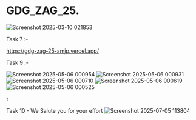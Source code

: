 # GDG_ZAG_25.

![Screenshot 2025-03-10 021853](https://github.com/user-attachments/assets/5c981694-7ac4-4b09-bf9f-69e26dbf477e)

Task 7 :-

https://gdg-zag-25-amjp.vercel.app/


Task 9 :-

![Screenshot 2025-05-06 000954](https://github.com/user-attachments/assets/f6ffc704-ef02-45ec-bba9-b2b9c582e8d2)
![Screenshot 2025-05-06 000931](https://github.com/user-attachments/assets/071bd24c-fdb0-4b2a-a1b0-77c79505f2e8)
![Screenshot 2025-05-06 000710](https://github.com/user-attachments/assets/1e1129c0-097a-4c01-a2c5-cc931deda114)
![Screenshot 2025-05-06 000619](https://github.com/user-attachments/assets/bc01313a-ec35-46d6-89a6-089d4f760517)
![Screenshot 2025-05-06 000525](https://github.com/user-attachments/assets/15928fc1-2bc1-4061-b30b-a7dde6e9a903)


t

Task 10 - We Salute you for your effort
![Screenshot 2025-07-05 113804](https://github.com/user-attachments/assets/c18aa5b5-5290-447a-bc53-4c486a1409e7)
